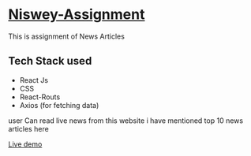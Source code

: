 # [Niswey-Assignment](https://niswey-assignment.herokuapp.com/)


This is assignment of News Articles 

## Tech Stack used
- React Js
- CSS
- React-Routs
- Axios (for fetching data)

user Can read live news from this website i have mentioned top 10 news articles here

[Live demo](https://nisway-assignment.herokuapp.com/)
